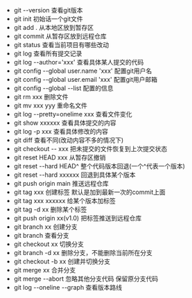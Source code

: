 * git --version 查看git版本
* git init  初始话一个git文件
* git add . 从本地区放到暂存区
* git commit 从暂存区放到远程仓库
* git status 查看当前项目有哪些改动
* git log 查看所有提交记录
* git log --author='xxx' 查看具体某人提交的代码
* git config --global user.name 'xxx' 配置git用户名
* git config --global user.email 'xxx' 配置git用户邮箱
* git config --global --list 配置的信息
* git rm xxx 删除文件
* git mv xxx yyy 重命名文件
* git log --pretty=onelime xxx 查看文件变化
* git show xxxxxx  查看具体提交的内容
* git log -p xxx 查看具体修改的内容
* git diff 查看不同(改动内容不多的情况下)
* git checkout -- xxx 把未提交的文件恢复到上次提交状态
* git reset HEAD xxx 从暂存区撤销
* git reset --hard HEAD^ 整个代码版本回退(一个^代表一个版本)
* git reset --hard xxxxxx 回退到具体某个版本
* git push origin main 推送远程仓库
* git tag xxx 创建标签 默认是加到最新一次的commit上面
* git tag xxx xxxxxx 给某个版本加标签
* git tag -d xx 删除某个标签
* git push origin xx(v1.0) 把标签推送到远程仓库
* git branch xx 创建分支
* git branch 查看分支
* git checkout xx 切换分支
* git branch -d xx 删除分支，不能删除当前所在分支
* git checkout -b xx 创建并切换分支
* git merge xx 合并分支
* git merge --abort 忽略其他分支代码 保留原分支代码
* git log --oneline --graph 查看版本路线